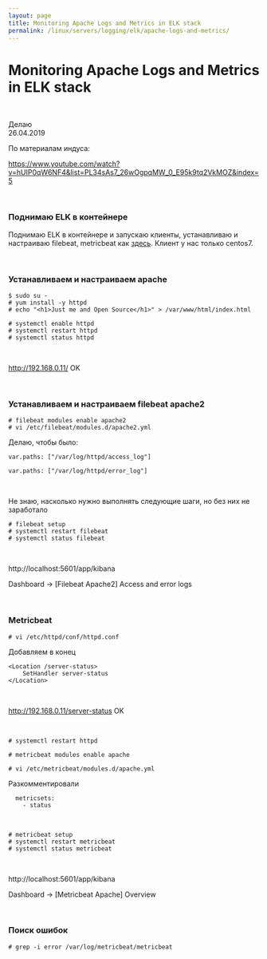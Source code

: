 ```yaml
---
layout: page
title: Monitoring Apache Logs and Metrics in ELK stack
permalink: /linux/servers/logging/elk/apache-logs-and-metrics/
---
```


# Monitoring Apache Logs and Metrics in ELK stack

<br/>

Делаю  
26.04.2019

По материалам индуса:

https://www.youtube.com/watch?v=hUIP0qW6NF4&list=PL34sAs7_26wOgpqMW_0_E95k9tq2VkMOZ&index=5

<br/>

### Поднимаю ELK в контейнере

Поднимаю ELK в контейнере и запускаю клиенты, устанавливаю и настраиваю filebeat, metricbeat как <a href="/linux/servers/logging/elk/docker/">здесь</a>. Клиент у нас только centos7.

<br/>

### Устанавливаем и настраиваем apache

    $ sudo su -
    # yum install -y httpd
    # echo "<h1>Just me and Open Source</h1>" > /var/www/html/index.html

    # systemctl enable httpd
    # systemctl restart httpd
    # systemctl status httpd

<br/>

http://192.168.0.11/
OK

<br/>

### Устанавливаем и настраиваем filebeat apache2

    # filebeat modules enable apache2
    # vi /etc/filebeat/modules.d/apache2.yml

Делаю, чтобы было:

    var.paths: ["/var/log/httpd/access_log"]

    var.paths: ["/var/log/httpd/error_log"]

<br/>

Не знаю, насколько нужно выполнять следующие шаги, но без них не заработало

    # filebeat setup
    # systemctl restart filebeat
    # systemctl status filebeat

<br/>

http://localhost:5601/app/kibana

Dashboard -> [Filebeat Apache2] Access and error logs

<br/>

### Metricbeat

    # vi /etc/httpd/conf/httpd.conf

Добавляем в конец

```
<Location /server-status>
    SetHandler server-status
</Location>

```

<br/>

http://192.168.0.11/server-status
OK

<br/>

    # systemctl restart httpd

<!-- $ sudo metricbeat modules disable system -->

    # metricbeat modules enable apache

    # vi /etc/metricbeat/modules.d/apache.yml

Разкомментировали

```
  metricsets:
    - status
```

<br/>

    # metricbeat setup
    # systemctl restart metricbeat
    # systemctl status metricbeat

<br/>

http://localhost:5601/app/kibana

Dashboard -> [Metricbeat Apache] Overview

<br/>

### Поиск ошибок

    # grep -i error /var/log/metricbeat/metricbeat
